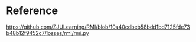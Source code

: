 

# Reference
https://github.com/ZJULearning/RMI/blob/10a40cdbeb58bdd1bd7125fde73b48b12f9452c7/losses/rmi/rmi.py
